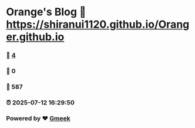 # Orange's Blog :link: https://shiranui1120.github.io/Oranger.github.io 
### :page_facing_up: [4](https://shiranui1120.github.io/Oranger.github.io/tag.html) 
### :speech_balloon: 0 
### :hibiscus: 587 
### :alarm_clock: 2025-07-12 16:29:50 
### Powered by :heart: [Gmeek](https://github.com/Meekdai/Gmeek)
